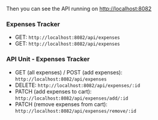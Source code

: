 

Then you can see the API running on [http://localhost:8082](http://localhost:8082)



### Expenses Tracker
- GET: `http://localhost:8082/api/expenses`
- GET: `http://localhost:8082/api/expenses`

### API Unit - Expenses Tracker
- GET (all expenses) / POST (add expenses): `http://localhost:8082/api/expenses`
- DELETE: `http://localhost:8082/api/expenses/:id`
- PATCH (add expenses to cart): `http://localhost:8082/api/expenses/add/:id`
- PATCH (remove expenses from cart): `http://localhost:8082/api/expenses/remove/:id`
 

 

